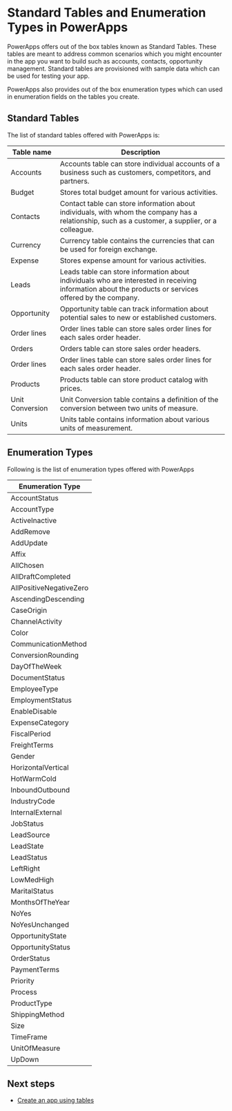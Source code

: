 <properties
	pageTitle="Standard Tables and Enumeration Types | Microsoft PowerApps"
	description="Reference to out of the box standard tables and enumeration types"
	services="powerapps"
	documentationCenter="na"
	authors="vijetaj"
	manager="erikre"
	editor=""
	tags=""/>

<tags
   ms.service="powerapps"
   ms.devlang="na"
   ms.topic="article"
   ms.tgt_pltfrm="na"
   ms.workload="na"
   ms.date="05/05/2016"
   ms.author="vijetaj"/>

# Standard Tables and Enumeration Types in PowerApps
PowerApps offers out of the box tables known as Standard Tables. These tables are meant to address common scenarios which you might encounter in the app you want to build such as accounts, contacts, opportunity management.
Standard tables are provisioned with sample data which can be used for testing your app.

PowerApps also provides out of the box enumeration types which can used in enumeration fields on the tables you create.

## Standard Tables ##

The list of standard tables offered with PowerApps is: 

| Table name | Description |
|------------|-------------|
| Accounts | Accounts table can store individual accounts of a business such as customers, competitors, and partners.|
| Budget | Stores total budget amount for various activities. |
| Contacts | Contact table can store information about individuals, with whom the company has a relationship, such as a customer, a supplier, or a colleague. |
| Currency | Currency table contains the currencies that can be used for foreign exchange.|
| Expense | Stores expense amount for various activities.|
| Leads | Leads table can store information about individuals who are interested in receiving information about the products or services offered by the company.|
| Opportunity | Opportunity table can track information about potential sales to new or established customers.|
| Order lines | Order lines table can store sales order lines for each sales order header.|
| Orders | Orders table can store sales order headers.|
| Order lines | Order lines table can store sales order lines for each sales order header.|
| Products | Products table can store product catalog with prices.|
| Unit Conversion | Unit Conversion table contains a definition of the conversion between two units of measure.|
| Units | Units table contains information about various units of measurement.|


## Enumeration Types ##

Following is the list of enumeration types offered with PowerApps

| Enumeration Type |
|------------|
| AccountStatus |
| AccountType |
| ActiveInactive |
| AddRemove |
| AddUpdate |
| Affix |
| AllChosen |
| AllDraftCompleted |
| AllPositiveNegativeZero |
| AscendingDescending |
| CaseOrigin |
| ChannelActivity |
| Color |
| CommunicationMethod |
| ConversionRounding |
| DayOfTheWeek |
| DocumentStatus |
| EmployeeType |
| EmploymentStatus |
| EnableDisable |
| ExpenseCategory |
| FiscalPeriod |
| FreightTerms |
| Gender |
| HorizontalVertical |
| HotWarmCold |
| InboundOutbound |
| IndustryCode |
| InternalExternal |
| JobStatus |
| LeadSource |
| LeadState |
| LeadStatus |
| LeftRight |
| LowMedHigh |
| MaritalStatus |
| MonthsOfTheYear |
| NoYes |
| NoYesUnchanged |
| OpportunityState |
| OpportunityStatus |
| OrderStatus |
| PaymentTerms |
| Priority |
| Process |
| ProductType |
| ShippingMethod |
| Size |
| TimeFrame |
| UnitOfMeasure |
| UpDown |

## Next steps
- [Create an app using tables]()
